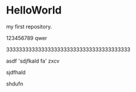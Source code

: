 # HelloWorld
my first repository.

123456789
qwer

333333333333333333333333333333333333333

asdf
'sdjfkald fa'
zxcv

sjdfhald


shdufn
